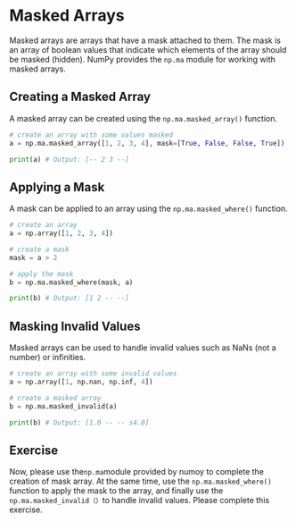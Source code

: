 # Masked Arrays

Masked arrays are arrays that have a mask attached to them. The mask is an array of boolean values that indicate which elements of the array should be masked (hidden). NumPy provides the `np.ma` module for working with masked arrays.

## Creating a Masked Array

A masked array can be created using the `np.ma.masked_array()` function.

```python
# create an array with some values masked
a = np.ma.masked_array([1, 2, 3, 4], mask=[True, False, False, True])

print(a) # Output: [-- 2 3 --]
```

## Applying a Mask

A mask can be applied to an array using the `np.ma.masked_where()` function.

```python
# create an array
a = np.array([1, 2, 3, 4])

# create a mask
mask = a > 2

# apply the mask
b = np.ma.masked_where(mask, a)

print(b) # Output: [1 2 -- --]
```

## Masking Invalid Values

Masked arrays can be used to handle invalid values such as NaNs (not a number) or infinities.

```python
# create an array with some invalid values
a = np.array([1, np.nan, np.inf, 4])

# create a masked array
b = np.ma.masked_invalid(a)

print(b) # Output: [1.0 -- -- s4.0]
```

## Exercise

Now, please use the`np.ma`module provided by numoy to complete the creation of mask array. At the same time, use the `np.ma.masked_where()` function to apply the mask to the array, and finally use the `np.ma.masked_invalid（）`to handle invalid values. Please complete this exercise.